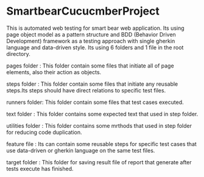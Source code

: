 # SmartbearCucucmberProject

This is automated web testing for smart bear web application. Its using page object model as a pattern structure and BDD (Behavior Driven Development) framework 
as a testing approach with single gherkin language and data-driven style. Its using 6 folders and 1 file in the root directory.

pages folder :
This folder contain some files that initiate all of page elements, also their action as objects.

steps folder :
This folder contain some files that initiate any reusable steps.Its steps should have direct relations to specific test files.

runners folder:
This folder contain some files that test cases executed.

text folder :
This folder contains some expected text that used in step folder.

utilities folder :
This folder contains some mrthods that used in step folder for reducing code duplication.

feature file :
Its can contain some reusable steps for specific test cases that use data-driven or gherkin language on the same test files.

target folder :
This folder for saving result file of report that generate after tests execute has finished.
